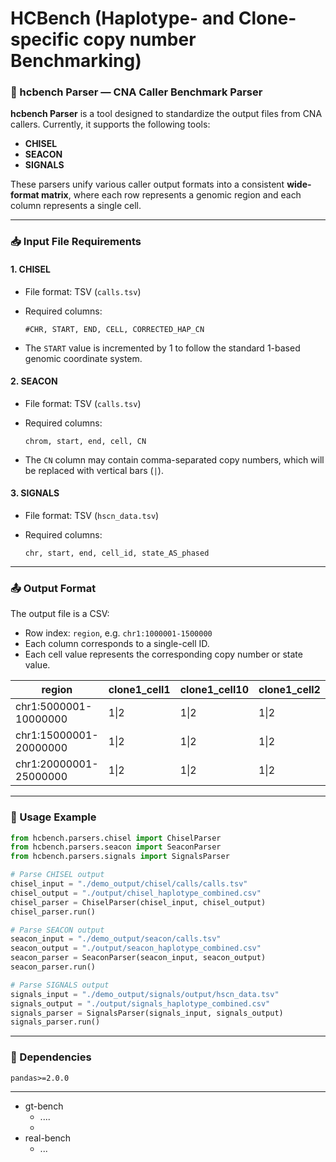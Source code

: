 # HCBench (Haplotype- and Clone-specific copy number Benchmarking)

### 🧬 hcbench Parser — CNA Caller Benchmark Parser

**hcbench Parser** is a tool designed to standardize the output files from CNA callers.
Currently, it supports the following tools:

* **CHISEL**
* **SEACON**
* **SIGNALS**

These parsers unify various caller output formats into a consistent **wide-format matrix**, where each row represents a genomic region and each column represents a single cell.

---

### 📥 Input File Requirements

#### 1. CHISEL

* File format: TSV (`calls.tsv`)

* Required columns:

  ```
  #CHR, START, END, CELL, CORRECTED_HAP_CN
  ```

* The `START` value is incremented by 1 to follow the standard 1-based genomic coordinate system.

#### 2. SEACON

* File format: TSV (`calls.tsv`)

* Required columns:

  ```
  chrom, start, end, cell, CN
  ```

* The `CN` column may contain comma-separated copy numbers, which will be replaced with vertical bars (`|`).

#### 3. SIGNALS

* File format: TSV (`hscn_data.tsv`)

* Required columns:

  ```
  chr, start, end, cell_id, state_AS_phased
  ```

---

### 📤 Output Format

The output file is a CSV:

* Row index: `region`, e.g. `chr1:1000001-1500000`
* Each column corresponds to a single-cell ID.
* Each cell value represents the corresponding copy number or state value.

| region                 | clone1_cell1 | clone1_cell10 | clone1_cell2 | clone1_cell3 |
| ---------------------- | ------------ | ------------- | ------------ | ------------ |
| chr1:5000001-10000000  | 1\|2         | 1\|2          | 1\|2         | 1\|2         |
| chr1:15000001-20000000 | 1\|2         | 1\|2          | 1\|2         | 1\|2         |
| chr1:20000001-25000000 | 1\|2         | 1\|2          | 1\|2         | 1\|2         |

---

### 🚀 Usage Example

```python
from hcbench.parsers.chisel import ChiselParser
from hcbench.parsers.seacon import SeaconParser
from hcbench.parsers.signals import SignalsParser

# Parse CHISEL output
chisel_input = "./demo_output/chisel/calls/calls.tsv"
chisel_output = "./output/chisel_haplotype_combined.csv"
chisel_parser = ChiselParser(chisel_input, chisel_output)
chisel_parser.run()

# Parse SEACON output
seacon_input = "./demo_output/seacon/calls.tsv"
seacon_output = "./output/seacon_haplotype_combined.csv"
seacon_parser = SeaconParser(seacon_input, seacon_output)
seacon_parser.run()

# Parse SIGNALS output
signals_input = "./demo_output/signals/output/hscn_data.tsv"
signals_output = "./output/signals_haplotype_combined.csv"
signals_parser = SignalsParser(signals_input, signals_output)
signals_parser.run()
```
---

### 🧩 Dependencies

```
pandas>=2.0.0
```

---


- gt-bench
  + ....
  + 
- real-bench
  + ...
